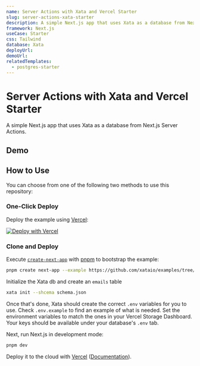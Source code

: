 ```yaml
---
name: Server Actions with Xata and Vercel Starter
slug: server-actions-xata-starter
description: A simple Next.js app that uses Xata as a database from Next.js Server Actions.
framework: Next.js
useCase: Starter
css: Tailwind
database: Xata
deployUrl:
demoUrl:
relatedTemplates:
  - postgres-starter
---
```


# Server Actions with Xata and Vercel Starter

A simple Next.js app that uses Xata as a database from Next.js Server Actions.

## Demo

## How to Use

You can choose from one of the following two methods to use this repository:

### One-Click Deploy

Deploy the example using [Vercel](https://vercel.com?utm_source=github&utm_medium=readme&utm_campaign=vercel-examples):

[![Deploy with Vercel](https://vercel.com/button)]()

### Clone and Deploy

Execute [`create-next-app`]() with [pnpm](https://pnpm.io/installation) to bootstrap the example:

```bash
pnpm create next-app --example https://github.com/xataio/examples/tree/main/
```

Initialize the Xata db and create an `emails` table

```bash
xata init --shcema schema.json
```

Once that's done, Xata should create the correct `.env` variables for you to use. Check `.env.example` to find an example of what is needed. Set the environment variables to match the ones in your Vercel Storage Dashboard. Your keys should be available under your database's `.env` tab.

Next, run Next.js in development mode:

```bash
pnpm dev
```

Deploy it to the cloud with [Vercel](https://vercel.com/new?utm_source=github&utm_medium=readme&utm_campaign=vercel-examples) ([Documentation](https://nextjs.org/docs/deployment)).
